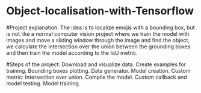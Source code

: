 # Object-localisation-with-Tensorflow

#Project explanation:
The idea is to localize emojis with a bounding box, but is not like a normal computer vision project where we train the model with images and move a sliding window through the image and find the object, we calculate the intersection over the union between the grounding boxes and then train the model according to the IoU metric.

#Steps of the project:
Download and visualize data.
Create examples for training.
Bounding boxes plotting.
Data generator.
Model creation.
Custom metric: Intersection over union.
Compile the model.
Custom callback and model testing.
Model training.
